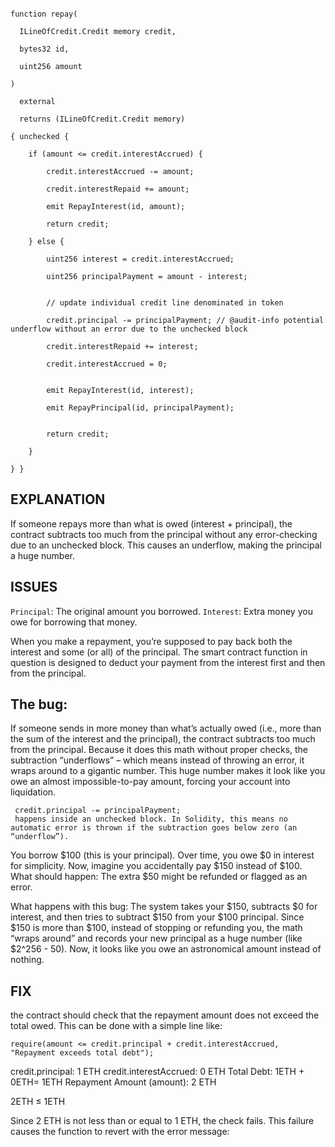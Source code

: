 
```Solidity

function repay(

  ILineOfCredit.Credit memory credit,

  bytes32 id,

  uint256 amount

)

  external

  returns (ILineOfCredit.Credit memory)

{ unchecked {
   
    if (amount <= credit.interestAccrued) {

        credit.interestAccrued -= amount;

        credit.interestRepaid += amount;

        emit RepayInterest(id, amount);

        return credit;

    } else {

        uint256 interest = credit.interestAccrued;

        uint256 principalPayment = amount - interest;


        // update individual credit line denominated in token

        credit.principal -= principalPayment; // @audit-info potential underflow without an error due to the unchecked block

        credit.interestRepaid += interest;

        credit.interestAccrued = 0;


        emit RepayInterest(id, interest);

        emit RepayPrincipal(id, principalPayment);


        return credit;

    }

} }

```

## EXPLANATION

If someone repays more than what is owed (interest + principal), the contract subtracts too much from the principal without any error-checking due to an unchecked block. This causes an underflow, making the principal a huge number.

## ISSUES
`Principal`: The original amount you borrowed.
`Interest`: Extra money you owe for borrowing that money.

When you make a repayment, you’re supposed to pay back both the interest and some (or all) of the principal. The smart contract function in question is designed to deduct your payment from the interest first and then from the principal.

## The bug:
If someone sends in more money than what’s actually owed (i.e., more than the sum of the interest and the principal), the contract subtracts too much from the principal. Because it does this math without proper checks, the subtraction “underflows” – which means instead of throwing an error, it wraps around to a gigantic number. This huge number makes it look like you owe an almost impossible-to-pay amount, forcing your account into liquidation.

```solidity 
 credit.principal -= principalPayment;
 happens inside an unchecked block. In Solidity, this means no automatic error is thrown if the subtraction goes below zero (an “underflow”).
 ```
You borrow $100 (this is your principal).
Over time, you owe $0 in interest for simplicity.
Now, imagine you accidentally pay $150 instead of $100.
What should happen:
The extra $50 might be refunded or flagged as an error.

What happens with this bug:
The system takes your $150, subtracts $0 for interest, and then tries to subtract $150 from your $100 principal. Since $150 is more than $100, instead of stopping or refunding you, the math “wraps around” and records your new principal as a huge number (like $2^256 - 50). Now, it looks like you owe an astronomical amount instead of nothing.
## FIX
the contract should check that the repayment amount does not exceed the total owed. This can be done with a simple line like:
```solidity
require(amount <= credit.principal + credit.interestAccrued, "Repayment exceeds total debt");
```
credit.principal: 1 ETH
credit.interestAccrued: 0 ETH
Total Debt: 1ETH + 0ETH= 1ETH
Repayment Amount (amount): 2 ETH

2ETH  ≤  1ETH

Since 2 ETH is not less than or equal to 1 ETH, the check fails. This failure causes the function to revert with the error message:




